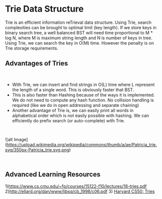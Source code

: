 # Trie Data Structure

Trie is an efficient information reTrieval data structure. Using Trie, search complexities can be brought to optimal limit (key length). If we store keys in binary search tree, a well balanced BST will need time proportional to M * log N, where M is maximum string length and N is number of keys in tree. Using Trie, we can search the key in O(M) time. However the penalty is on Trie storage requirements.
<br>

## Advantages of Tries

<br>

* With Trie, we can insert and find strings in O(L) time where L represent the length of a single word. This is obviously faster that BST. 
* This is also faster than Hashing because of the ways it is implemented. We do not need to compute any hash function. No collision handling is required (like we do in open addressing and separate chaining)
* Another advantage of Trie is, we can easily print all words in alphabetical order which is not easily possible with hashing.
We can efficiently do prefix search (or auto-complete) with Trie.

<br>

![alt Image] (https://upload.wikimedia.org/wikipedia/commons/thumb/a/ae/Patricia_trie.svg/350px-Patricia_trie.svg.png)

<br>

## Advanced Learning Resources
1)https://www.cs.cmu.edu/~fp/courses/15122-f10/lectures/18-tries.pdf
2)http://ellard.org/dan/www/libsq/cb_1998/c06.pdf
3) [Harvard CS50: Tries](https://www.youtube.com/watch?v=TRg9DQFu0kU)